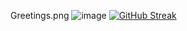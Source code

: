 Greetings.png   ![image](https://user-images.githubusercontent.com/103044798/181805923-91fd1a95-1a1d-4d43-bfec-e12fb8c145ff.png)
[![GitHub Streak](https://github-readme-streak-stats.herokuapp.com?user=Shashivardhan2002&theme=java-dark&hide_border=true)](https://git.io/streak-stats)

